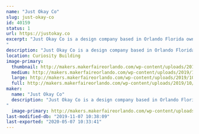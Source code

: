 ```yaml
---
name: "Just Okay Co"
slug: just-okay-co
id: 40159
status: 1
url: https://justokay.co
excerpt: "Just Okay Co is a design company based in Orlando Florida owned by Matt Verdier. At this exhibit you will be able to screen-print your own 2 color 11x17 exclusive Maker Faire 2019 poster! (designed by Just Okay Co) They will also have a pop up shop with their selection of fun and affirming merchandise.
"
description: "Just Okay Co is a design company based in Orlando Florida owned by Matt Verdier. At this exhibit you will be able to screen-print your own 2 color 11x17 exclusive Maker Faire 2019 poster! (designed by Just Okay Co) They will also have a pop up shop with their selection of fun and affirming merchandise."
location: Curiosity Building
image-primary:
  thumbnail: http://makers.makerfaireorlando.com/wp-content/uploads/2019/10/IMG_20190331_120841-1-150x150.jpg
  medium: http://makers.makerfaireorlando.com/wp-content/uploads/2019/10/IMG_20190331_120841-1-284x300.jpg
  large: http://makers.makerfaireorlando.com/wp-content/uploads/2019/10/IMG_20190331_120841-1-969x1024.jpg
  full: http://makers.makerfaireorlando.com/wp-content/uploads/2019/10/IMG_20190331_120841-1.jpg
maker:
  name: "Just Okay Co"
  description: "Just Okay Co is a design company based in Orlando Florida owned by Matt Verdier and known for their fun and affirming apparel and merchandise.
"
  image-primary: http://makers.makerfaireorlando.com/wp-content/uploads/2019/10/2019logo2.jpg
last-modified-db: "2019-11-07 10:38:09"
last-exported: "2020-05-07 10:33:41"
---
```

